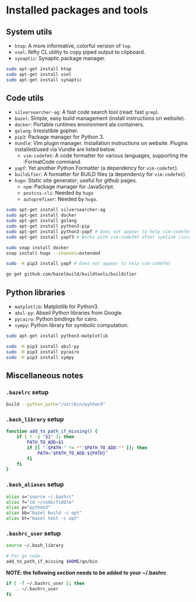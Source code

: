 # Installed packages and tools

## System utils
* `htop`: A more informative, colorful version of `top`.
* `xsel`: Nifty CL utility to copy piped output to clipboard.
* `synaptic`: Synaptic package manager.

```bash
sudo apt-get install htop
sudo apt-get install xsel
sudo apt-get install synaptic
```

## Code utils
* `silversearcher-ag`: A fast code search tool (read: fast `grep`).
* `bazel`: Simple, easy build management (install instructions on website).
* `docker`: Portable runtimes environment ala containers.
* `golang`: Irresistible gopher.
* `pip3`: Package manager for Python 3.
* `Vundle`: Vim plugin manager. Installation instructions on website. Plugins installed/used via Vundle are listed below.
  - `vim-codefmt`: A code formatter for various languages, supporting the :FormatCode command.
* `yapf`: Yet another Python Formatter (a dependency for `vim-codefmt`).
* `buildifier`: A formatter for BUILD files (a dependency for `vim-codefmt`).
* `hugo`: Static site generator; useful for github pages.
  - `npm`: Package manager for JavaScript.
  - `postcss-cli`: Needed by `hugo`
  - `autoprefixer`: Needed by `hugo`.

```bash
sudo apt-get install silversearcher-ag
sudo apt-get install docker
sudo apt-get install golang
sudo apt-get install python3-pip
sudo apt-get install python3-yapf # Does not appear to help vim-codefmt
sudo apt-get install yapf3 # Works with vim-codefmt after symlink /usr/bin/yapf -> /usr/bin/yapf3

sudo snap install docker
snap install hugo --channel=extended

sudo -H pip3 install yapf # Does not appear to help vim-codefmt

go get github.com/bazelbuild/buildtools/buildifier
```

## Python libraries
* `matplotlib`: Matplotlib for Python3.
* `absl-py`: Abseil Python libraries from Google.
* `pycairo`: Python bindings for cairo.
* `sympy`: Python library for symbolic computation.

```bash
sudo apt-get install python3-matplotlib

sudo -H pip3 install absl-py
sudo -H pip3 install pycairo
sudo -H pip3 install sympy
```

## Miscellaneous notes

### `.bazelrc` setup

```bash
build --python_path="/usr/bin/python3"
```

### `.bash_library` setup

```bash
function add_to_path_if_missing() {
    if [ ! -z "$1" ]; then
        PATH_TO_ADD=$1
        if [[ ":$PATH:" != *":$PATH_TO_ADD:"* ]]; then
            PATH="$PATH_TO_ADD:${PATH}"
        fi
    fi
}
```

### `.bash_aliases` setup

```bash
alias s="source ~/.bashrc"
alias f="cd ~/code/fiddle"
alias p="python3"
alias bb="bazel build -c opt"
alias bt="bazel test -c opt"
```

### `.bashrc_user` setup

```bash
source ~/.bash_library

# For go code.
add_to_path_if_missing $HOME/go/bin
```

**NOTE: the following section needs to be added to your ~/.bashrc** 

```bash
if [ -f ~/.bashrc_user ]; then
    . ~/.bashrc_user
fi
```
